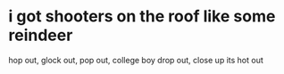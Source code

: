 # i got shooters on the roof like some reindeer

hop out, glock out, pop out, college boy drop out, close up its hot out
